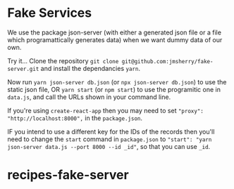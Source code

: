 # Fake Services

We use the package json-server (with either a generated json file or a file which programattically generates data) when we want dummy data of our own.

Try it... Clone the repository `git clone git@github.com:jmsherry/fake-server.git` and install the dependancies `yarn`.

Now run `yarn json-server db.json` (or `npx json-server db.json`) to use the static json file, OR `yarn start` (or `npm start`) to use the programitic one in `data.js`, and call the URLs shown in your command line.

If you're using `create-react-app` then you may need to set `"proxy": "http://localhost:8000",` in the `package.json`.

IF you intend to use a different key for the IDs of the records then you'll need to change the `start` command in `package.json` to `"start": "yarn json-server data.js --port 8000 --id _id"`, so that you can use `_id`.
# recipes-fake-server
